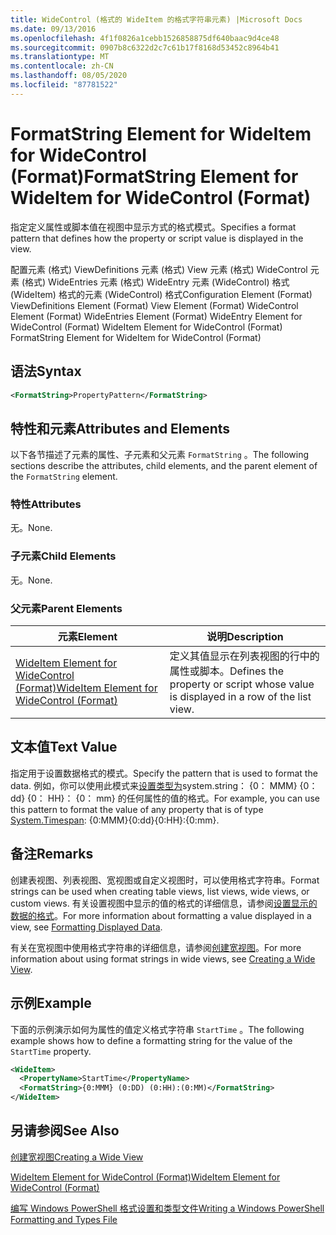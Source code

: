 ```yaml
---
title: WideControl (格式的 WideItem 的格式字符串元素) |Microsoft Docs
ms.date: 09/13/2016
ms.openlocfilehash: 4f1f0826a1cebb1526858875df640baac9d4ce48
ms.sourcegitcommit: 0907b8c6322d2c7c61b17f8168d53452c8964b41
ms.translationtype: MT
ms.contentlocale: zh-CN
ms.lasthandoff: 08/05/2020
ms.locfileid: "87781522"
---
```

# <a name="formatstring-element-for-wideitem-for-widecontrol-format"></a><span data-ttu-id="fd4be-102">FormatString Element for WideItem for WideControl (Format)</span><span class="sxs-lookup"><span data-stu-id="fd4be-102">FormatString Element for WideItem for WideControl (Format)</span></span>

<span data-ttu-id="fd4be-103">指定定义属性或脚本值在视图中显示方式的格式模式。</span><span class="sxs-lookup"><span data-stu-id="fd4be-103">Specifies a format pattern that defines how the property or script value is displayed in the view.</span></span>

<span data-ttu-id="fd4be-104">配置元素 (格式) ViewDefinitions 元素 (格式) View 元素 (格式) WideControl 元素 (格式) WideEntries 元素 (格式) WideEntry 元素 (WideControl) 格式 (WideItem) 格式的元素 (WideControl) 格式</span><span class="sxs-lookup"><span data-stu-id="fd4be-104">Configuration Element (Format) ViewDefinitions Element (Format) View Element (Format) WideControl Element (Format) WideEntries Element (Format) WideEntry Element for WideControl (Format) WideItem Element for WideControl (Format) FormatString Element for WideItem for WideControl (Format)</span></span>

## <a name="syntax"></a><span data-ttu-id="fd4be-105">语法</span><span class="sxs-lookup"><span data-stu-id="fd4be-105">Syntax</span></span>

```xml
<FormatString>PropertyPattern</FormatString>
```

## <a name="attributes-and-elements"></a><span data-ttu-id="fd4be-106">特性和元素</span><span class="sxs-lookup"><span data-stu-id="fd4be-106">Attributes and Elements</span></span>

<span data-ttu-id="fd4be-107">以下各节描述了元素的属性、子元素和父元素 `FormatString` 。</span><span class="sxs-lookup"><span data-stu-id="fd4be-107">The following sections describe the attributes, child elements, and the parent element of the `FormatString` element.</span></span>

### <a name="attributes"></a><span data-ttu-id="fd4be-108">特性</span><span class="sxs-lookup"><span data-stu-id="fd4be-108">Attributes</span></span>

<span data-ttu-id="fd4be-109">无。</span><span class="sxs-lookup"><span data-stu-id="fd4be-109">None.</span></span>

### <a name="child-elements"></a><span data-ttu-id="fd4be-110">子元素</span><span class="sxs-lookup"><span data-stu-id="fd4be-110">Child Elements</span></span>

<span data-ttu-id="fd4be-111">无。</span><span class="sxs-lookup"><span data-stu-id="fd4be-111">None.</span></span>

### <a name="parent-elements"></a><span data-ttu-id="fd4be-112">父元素</span><span class="sxs-lookup"><span data-stu-id="fd4be-112">Parent Elements</span></span>

|<span data-ttu-id="fd4be-113">元素</span><span class="sxs-lookup"><span data-stu-id="fd4be-113">Element</span></span>|<span data-ttu-id="fd4be-114">说明</span><span class="sxs-lookup"><span data-stu-id="fd4be-114">Description</span></span>|
|-------------|-----------------|
|[<span data-ttu-id="fd4be-115">WideItem Element for WideControl (Format)</span><span class="sxs-lookup"><span data-stu-id="fd4be-115">WideItem Element for WideControl (Format)</span></span>](./wideitem-element-for-widecontrol-format.md)|<span data-ttu-id="fd4be-116">定义其值显示在列表视图的行中的属性或脚本。</span><span class="sxs-lookup"><span data-stu-id="fd4be-116">Defines the property or script whose value is displayed in a row of the list view.</span></span>|

## <a name="text-value"></a><span data-ttu-id="fd4be-117">文本值</span><span class="sxs-lookup"><span data-stu-id="fd4be-117">Text Value</span></span>

<span data-ttu-id="fd4be-118">指定用于设置数据格式的模式。</span><span class="sxs-lookup"><span data-stu-id="fd4be-118">Specify the pattern that is used to format the data.</span></span> <span data-ttu-id="fd4be-119">例如，你可以使用此模式来[设置类型为](/dotnet/api/System.TimeSpan)system.string： {0： MMM} {0： dd} {0： HH}： {0： mm} 的任何属性的值的格式。</span><span class="sxs-lookup"><span data-stu-id="fd4be-119">For example, you can use this pattern to format the value of any property that is of type [System.Timespan](/dotnet/api/System.TimeSpan): {0:MMM}{0:dd}{0:HH}:{0:mm}.</span></span>

## <a name="remarks"></a><span data-ttu-id="fd4be-120">备注</span><span class="sxs-lookup"><span data-stu-id="fd4be-120">Remarks</span></span>

<span data-ttu-id="fd4be-121">创建表视图、列表视图、宽视图或自定义视图时，可以使用格式字符串。</span><span class="sxs-lookup"><span data-stu-id="fd4be-121">Format strings can be used when creating table views, list views, wide views, or custom views.</span></span> <span data-ttu-id="fd4be-122">有关设置视图中显示的值的格式的详细信息，请参阅[设置显示的数据的格式](./formatting-displayed-data.md)。</span><span class="sxs-lookup"><span data-stu-id="fd4be-122">For more information about formatting a value displayed in a view, see [Formatting Displayed Data](./formatting-displayed-data.md).</span></span>

<span data-ttu-id="fd4be-123">有关在宽视图中使用格式字符串的详细信息，请参阅[创建宽视图](./creating-a-wide-view.md)。</span><span class="sxs-lookup"><span data-stu-id="fd4be-123">For more information about using format strings in wide views, see [Creating a Wide View](./creating-a-wide-view.md).</span></span>

## <a name="example"></a><span data-ttu-id="fd4be-124">示例</span><span class="sxs-lookup"><span data-stu-id="fd4be-124">Example</span></span>

<span data-ttu-id="fd4be-125">下面的示例演示如何为属性的值定义格式字符串 `StartTime` 。</span><span class="sxs-lookup"><span data-stu-id="fd4be-125">The following example shows how to define a formatting string for the value of the `StartTime` property.</span></span>

```xml
<WideItem>
  <PropertyName>StartTime</PropertyName>
  <FormatString>{0:MMM} (0:DD) (0:HH):(0:MM)</FormatString>
</WideItem>
```

## <a name="see-also"></a><span data-ttu-id="fd4be-126">另请参阅</span><span class="sxs-lookup"><span data-stu-id="fd4be-126">See Also</span></span>

[<span data-ttu-id="fd4be-127">创建宽视图</span><span class="sxs-lookup"><span data-stu-id="fd4be-127">Creating a Wide View</span></span>](./creating-a-wide-view.md)

[<span data-ttu-id="fd4be-128">WideItem Element for WideControl (Format)</span><span class="sxs-lookup"><span data-stu-id="fd4be-128">WideItem Element for WideControl (Format)</span></span>](./wideitem-element-for-widecontrol-format.md)

[<span data-ttu-id="fd4be-129">编写 Windows PowerShell 格式设置和类型文件</span><span class="sxs-lookup"><span data-stu-id="fd4be-129">Writing a Windows PowerShell Formatting and Types File</span></span>](./writing-a-powershell-formatting-file.md)
